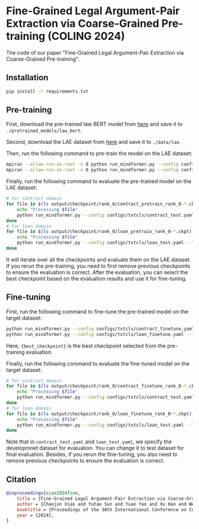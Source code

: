 # Fine-Grained Legal Argument-Pair Extraction via Coarse-Grained Pre-training (COLING 2024)

The code of our paper "Fine-Grained Legal Argument-Pair Extraction via Coarse-Grained Pre-training".

## Installation

```bash
pip install -r requirements.txt
```

## Pre-training

First, download the pre-trained law BERT model from [here](https://thunlp-public.oss-cn-hongkong.aliyuncs.com/legal/LegalArgumentPairExtraction/law_bert.zip) and save it to `./pretrained_models/law_bert`.

Second, download the LAE dataset from [here]([TODO](https://thunlp-public.oss-cn-hongkong.aliyuncs.com/legal/LegalArgumentPairExtraction/data.zip)) and save it to `./data/lae`.

Then, run the following command to pre-train the model on the LAE dataset:

```bash
mpirun --allow-run-as-root -n 8 python run_mindformer.py --config configs/txtcls/contract_train.yaml # for contract domain
mpirun --allow-run-as-root -n 8 python run_mindformer.py --config configs/txtcls/loan_train.yaml # for loan domain
```

Finally, run the following command to evaluate the pre-trained model on the LAE dataset:

```bash
# for contract domain
for file in $(ls output/checkpoint/rank_0/contract_pretrain_rank_0-*.ckpt); do
    echo "Processing $file"
    python run_mindformer.py --config configs/txtcls/contract_test.yaml --load_checkpoint $file
done
# for loan domain
for file in $(ls output/checkpoint/rank_0/loan_pretrain_rank_0-*.ckpt); do
    echo "Processing $file"
    python run_mindformer.py --config configs/txtcls/loan_test.yaml --load_checkpoint $file
done
```

It will iterate over all the checkpoints and evaluate them on the LAE dataset. If you rerun the pre-training, you need to first remove previous checkpoints to ensure the evaluation is correct. After the evaluation, you can select the best checkpoint based on the evaluation results and use it for fine-tuning.

## Fine-tuning

First, run the following command to fine-tune the pre-trained model on the target dataset:

```bash
python run_mindformer.py --config configs/txtcls/contract_finetune.yaml --load_checkpoint output/checkpoint/rank_0/contract_pretrain_rank_0-{best_checkpoint}.ckpt # for contract domain
python run_mindformer.py --config configs/txtcls/loan_finetune.yaml --load_checkpoint output/checkpoint/rank_0/loan_pretrain_rank_0-{best_checkpoint}.ckpt # for loan domain
```

Here, `{best_checkpoint}` is the best checkpoint selected from the pre-training evaluation.

Finally, run the following command to evaluate the fine-tuned model on the target dataset:

```bash
# for contract domain
for file in $(ls output/checkpoint/rank_0/contract_finetune_rank_0-*.ckpt); do
    echo "Processing $file"
    python run_mindformer.py --config configs/txtcls/contract_test.yaml --load_checkpoint $file
done
# for loan domain
for file in $(ls output/checkpoint/rank_0/loan_finetune_rank_0-*.ckpt); do
    echo "Processing $file"
    python run_mindformer.py --config configs/txtcls/loan_test.yaml --load_checkpoint $file
done
```

Note that in `contract_test.yaml` and `loan_test.yaml`, we specify the developmnet dataset for evaluation. You can change it to test dataset for final evaluation. Besides, if you rerun the fine-tuning, you also need to remove previous checkpoints to ensure the evaluation is correct. 


## Citation
```bibtex
@inproceedings{xiao2024fine,
    title = {Fine-Grained Legal Argument-Pair Extraction via Coarse-Grained Pre-training},
    author = {Chaojun Xiao and Yutao Sun and Yuan Yao and Xu Han and Wenbin Zhang and Zhiyuan Liu and Maosong Sun},
    booktitle = {Proceedings of the 30th International Conference on Computational Linguistics (COLING 2024)},
    year = {2024},
}
```